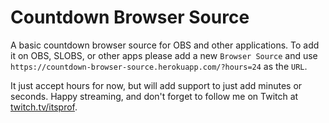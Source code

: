 # Countdown Browser Source

A basic countdown browser source for OBS and other applications. To add it on OBS, SLOBS, or other apps please add a new `Browser Source` and use `https://countdown-browser-source.herokuapp.com/?hours=24` as the `URL`.

It just accept hours for now, but will add support to just add minutes or seconds.
Happy streaming, and don't forget to follow me on Twitch at [twitch.tv/itsprof](https://twitch.tv/itsprof).
